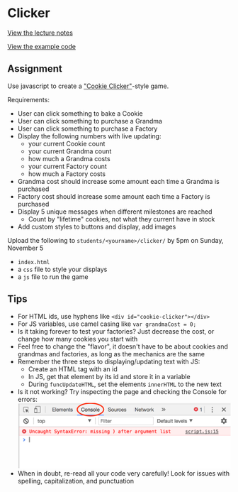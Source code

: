 # Clicker

[View the lecture notes](/lectures/week5)

[View the example code](/homework/clicker/example)

## Assignment

Use javascript to create a ["Cookie Clicker"](http://orteil.dashnet.org/experiments/cookie/)-style game.

Requirements:
- User can click something to bake a Cookie
- User can click something to purchase a Grandma
- User can click something to purchase a Factory
- Display the following numbers with live updating:
  - your current Cookie count
  - your current Grandma count
  - how much a Grandma costs
  - your current Factory count
  - how much a Factory costs
- Grandma cost should increase some amount each time a Grandma is purchased
- Factory cost should increase some amount each time a Factory is purchased
- Display 5 unique messages when different milestones are reached
  - Count by "lifetime" cookies, not what they current have in stock
- Add custom styles to buttons and display, add images

Upload the following to `students/<yourname>/clicker/` by 5pm on Sunday, November 5
- `index.html`
- a `css` file to style your displays
- a `js` file to run the game

## Tips

- For HTML ids, use hyphens like `<div id="cookie-clicker"></div>`
- For JS variables, use camel casing like `var grandmaCost = 0;`
- Is it taking forever to test your factories? Just decrease the cost, or change how many cookies you start with
- Feel free to change the "flavor", it doesn't have to be about cookies and grandmas and factories, as long as the mechanics are the same
- Remember the three steps to displaying/updating text with JS:
  - Create an HTML tag with an id
  - In JS, get that element by its id and store it in a variable
  - During `funcUpdateHTML`, set the elements `innerHTML` to the new text
- Is it not working? Try inspecting the page and checking the Console for errors:
![](../canvas/console.png)
- When in doubt, re-read all your code very carefully! Look for issues with spelling, capitalization, and punctuation
